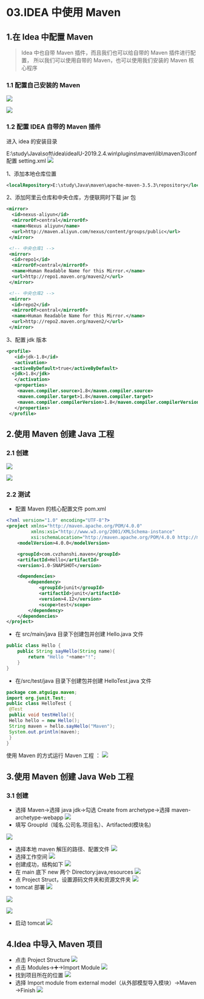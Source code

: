 # 03.IDEA 中使用 Maven

## 1.在 Idea 中配置 Maven

> Idea 中也自带 Maven 插件，而且我们也可以给自带的 Maven 插件进行配置， 所以我们可以使用自带的 Maven，也可以使用我们安装的 Maven 核心程序

### 1.1 配置自己安装的 Maven

![](https://fang-kang.gitee.io/blog-img/maven/20210426100711701.png#id=fSysf&originHeight=612&originWidth=992&originalType=binary&ratio=1&rotation=0&showTitle=false&status=done&style=none&title=)

![](https://fang-kang.gitee.io/blog-img/maven/20210426100659686.png#id=F8IQv&originHeight=689&originWidth=992&originalType=binary&ratio=1&rotation=0&showTitle=false&status=done&style=none&title=)

### 1.2 配置 IDEA 自带的 Maven 插件

进入 idea 的安装目录

E:\study\Java\soft\idea\ideaIU-2019.2.4.win\plugins\maven\lib\maven3\conf 配置 setting.xml
![](https://fang-kang.gitee.io/blog-img/maven/20210426100646754.png#id=JwC3M&originHeight=123&originWidth=955&originalType=binary&ratio=1&rotation=0&showTitle=false&status=done&style=none&title=)

1、添加本地仓库位置

```xml
<localRepository>E:\study\Java\maven\apache-maven-3.5.3\repository</localRepository>
```

2、添加阿里云仓库和中央仓库，方便联网时下载 jar 包

```xml
<mirror>
  <id>nexus-aliyun</id>
  <mirrorOf>central</mirrorOf>
  <name>Nexus aliyun</name>
  <url>http://maven.aliyun.com/nexus/content/groups/public</url>
 </mirror>

 <!-- 中央仓库1 -->
 <mirror>
  <id>repo1</id>
  <mirrorOf>central</mirrorOf>
  <name>Human Readable Name for this Mirror.</name>
  <url>http://repo1.maven.org/maven2/</url>
 </mirror>

 <!-- 中央仓库2 -->
 <mirror>
  <id>repo2</id>
  <mirrorOf>central</mirrorOf>
  <name>Human Readable Name for this Mirror.</name>
  <url>http://repo2.maven.org/maven2/</url>
 </mirror>
```

3、配置 jdk 版本

```xml
<profile>
   <id>jdk-1.8</id>
   <activation>
  <activeByDefault>true</activeByDefault>
  <jdk>1.8</jdk>
   </activation>
   <properties>
    <maven.compiler.source>1.8</maven.compiler.source>
    <maven.compiler.target>1.8</maven.compiler.target>
    <maven.compiler.compilerVersion>1.8</maven.compiler.compilerVersion>
   </properties>
 </profile>
```

## 2.使用 Maven 创建 Java 工程

### 2.1 创建

![](https://fang-kang.gitee.io/blog-img/maven/20210426100631179.png#id=ShkZ1&originHeight=775&originWidth=988&originalType=binary&ratio=1&rotation=0&showTitle=false&status=done&style=none&title=)

![](https://fang-kang.gitee.io/blog-img/maven/2021042610062066.png#id=XZFtV&originHeight=785&originWidth=981&originalType=binary&ratio=1&rotation=0&showTitle=false&status=done&style=none&title=)

### 2.2 测试

- 配置 Maven 的核心配置文件 pom.xml

```xml
<?xml version="1.0" encoding="UTF-8"?>
<project xmlns="http://maven.apache.org/POM/4.0.0"
         xmlns:xsi="http://www.w3.org/2001/XMLSchema-instance"
         xsi:schemaLocation="http://maven.apache.org/POM/4.0.0 http://maven.apache.org/xsd/maven-4.0.0.xsd">
    <modelVersion>4.0.0</modelVersion>

    <groupId>com.cvzhanshi.maven</groupId>
    <artifactId>Hello</artifactId>
    <version>1.0-SNAPSHOT</version>

    <dependencies>
        <dependency>
            <groupId>junit</groupId>
            <artifactId>junit</artifactId>
            <version>4.12</version>
            <scope>test</scope>
        </dependency>
    </dependencies>
</project>
```

- 在 src/main/java 目录下创建包并创建 Hello.java 文件

```java
public class Hello {
    public String sayHello(String name){
        return "Hello "+name+"!";
    }
}
```

- 在/src/test/java 目录下创建包并创建 HelloTest.java 文件

```java
package com.atguigu.maven;
import org.junit.Test;
public class HelloTest {
 @Test
 public void testHello(){
 Hello hello = new Hello();
 String maven = hello.sayHello("Maven");
 System.out.println(maven);
 }
}
```

使用 Maven 的方式运行 Maven 工程 ：
![](https://fang-kang.gitee.io/blog-img/maven/20210426100602918.png#id=LnFXd&originHeight=635&originWidth=692&originalType=binary&ratio=1&rotation=0&showTitle=false&status=done&style=none&title=)

## 3.使用 Maven 创建 Java Web 工程

### 3.1 创建

- 选择 Maven->选择 java jdk->勾选 Create from archetype->选择 maven-archetype-webapp
  ![](https://fang-kang.gitee.io/blog-img/maven/20210512094924545.png#id=JySVR&originHeight=763&originWidth=996&originalType=binary&ratio=1&rotation=0&showTitle=false&status=done&style=none&title=)
- 填写 GroupId（域名.公司名.项目名）、Artifacted(模块名)

![](https://fang-kang.gitee.io/blog-img/maven/2021051209491753.png#id=G1Zju&originHeight=196&originWidth=988&originalType=binary&ratio=1&rotation=0&showTitle=false&status=done&style=none&title=)

- 选择本地 maven 解压的路径、配置文件
  ![](https://fang-kang.gitee.io/blog-img/maven/20210512094910774.png#id=RutxF&originHeight=391&originWidth=999&originalType=binary&ratio=1&rotation=0&showTitle=false&status=done&style=none&title=)
- 选择工作空间
  ![](https://fang-kang.gitee.io/blog-img/maven/20210512094902732.png#id=jBqKD&originHeight=165&originWidth=987&originalType=binary&ratio=1&rotation=0&showTitle=false&status=done&style=none&title=)
- 创建成功，结构如下
  ![](https://fang-kang.gitee.io/blog-img/maven/2021051209485614.png#id=EqvdK&originHeight=247&originWidth=618&originalType=binary&ratio=1&rotation=0&showTitle=false&status=done&style=none&title=)
- 在 main 底下 new 两个 Directory:java,resources
  ![](https://fang-kang.gitee.io/blog-img/maven/20210512094849528.png#id=YNUGn&originHeight=316&originWidth=638&originalType=binary&ratio=1&rotation=0&showTitle=false&status=done&style=none&title=)
- 点 Project Struct，设置源码文件夹和资源文件夹
  ![](https://fang-kang.gitee.io/blog-img/maven/20210512094842525.png#id=zelzl&originHeight=360&originWidth=993&originalType=binary&ratio=1&rotation=0&showTitle=false&status=done&style=none&title=)
- tomcat 部署
  ![](https://fang-kang.gitee.io/blog-img/maven/20210512094834687.png#id=AUobK&originHeight=1012&originWidth=762&originalType=binary&ratio=1&rotation=0&showTitle=false&status=done&style=none&title=)

![](https://fang-kang.gitee.io/blog-img/maven/20210512094818165.png#id=CoMbs&originHeight=704&originWidth=977&originalType=binary&ratio=1&rotation=0&showTitle=false&status=done&style=none&title=)

![](https://fang-kang.gitee.io/blog-img/maven/20210512094810324.png#id=S7hay&originHeight=391&originWidth=997&originalType=binary&ratio=1&rotation=0&showTitle=false&status=done&style=none&title=)

- 启动 tomcat
  ![](https://fang-kang.gitee.io/blog-img/maven/20210512094802254.png#id=kVAdo&originHeight=209&originWidth=1017&originalType=binary&ratio=1&rotation=0&showTitle=false&status=done&style=none&title=)

## 4.Idea 中导入 Maven 项目

- 点击 Project Structure
  ![](https://fang-kang.gitee.io/blog-img/maven/20210426102238935.png#id=aUgvY&originHeight=51&originWidth=233&originalType=binary&ratio=1&rotation=0&showTitle=false&status=done&style=none&title=)
- 点击 Modules→➕→Import Module
  ![](https://fang-kang.gitee.io/blog-img/maven/20210426102228274.png#id=CZDJO&originHeight=689&originWidth=989&originalType=binary&ratio=1&rotation=0&showTitle=false&status=done&style=none&title=)
- 找到项目所在的位置
  ![](https://fang-kang.gitee.io/blog-img/maven/20210426102217436.png#id=haQVI&originHeight=959&originWidth=736&originalType=binary&ratio=1&rotation=0&showTitle=false&status=done&style=none&title=)
- 选择 Import module from external model（从外部模型导入模块）→Maven →Finish
  ![](https://fang-kang.gitee.io/blog-img/maven/20210426102202875.png#id=CIfGk&originHeight=793&originWidth=926&originalType=binary&ratio=1&rotation=0&showTitle=false&status=done&style=none&title=)
 
 
 <git-talk/>